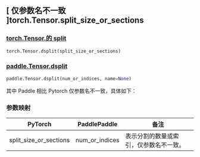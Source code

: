 ## [ 仅参数名不一致 ]torch.Tensor.split_size_or_sections

### [torch.Tensor.的 split](https://pytorch.org/docs/stable/generated/torch.Tensor.dsplit.html)

```python
torch.Tensor.dsplit(split_size_or_sections)
```

### [paddle.Tensor.dsplit](https://www.paddlepaddle.org.cn/documentation/docs/zh/develop/api/paddle/Tensor_cn.html#dsplit-num_or_indices-name-none)

```python
paddle.Tensor.dsplit(num_or_indices, name=None)
```

其中 Paddle 相比 Pytorch 仅参数名不一致，具体如下：

### 参数映射

| PyTorch       | PaddlePaddle | 备注                                                    |
| ------------- | ------------ | ------------------------------------------------------  |
| split_size_or_sections           | num_or_indices         | 表示分割的数量或索引，仅参数名不一致。                          |
